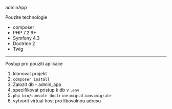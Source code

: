 adminApp

Pouzite technologie
* composer
* PHP 7.2.9+
* Symfony 4.3
* Doctrine 2
* Twig
***
Postup pro pouziti aplikace
1) klonovat projekt
2) `composer install`
3) Zalozit db - admin_app
4) specifikovat pristup k db v `.env`
5) `php bin/console doctrine:migrations:migrate`
6) vytvorit virtual host pro libovolnou adresu